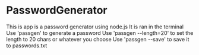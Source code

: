 # PasswordGenerator
This is app is a password generator using node.js
It is ran in the terminal
Use 'passgen' to generate a password
Use 'passgen --length=20' to set the length to 20 chars or whatever you choose
Use 'passgen --save' to save it to passwords.txt
